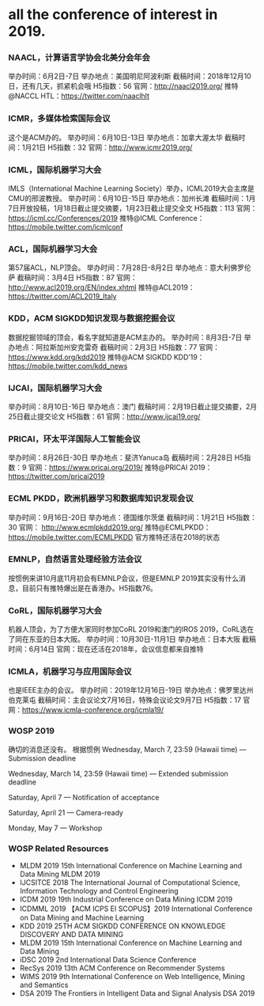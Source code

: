 # all the conference of interest in 2019.

### NAACL，计算语言学协会北美分会年会
举办时间：6月2日-7日
举办地点：美国明尼阿波利斯
截稿时间：2018年12月10日，还有几天，抓紧机会哦
H5指数：56
官网：http://naacl2019.org/
推特@NACCL HTL：https://twitter.com/naaclhlt

### ICMR，多媒体检索国际会议
这个是ACM办的。
举办时间：6月10日-13日
举办地点：加拿大渥太华
截稿时间：1月21日
H5指数：32
官网：http://www.icmr2019.org/

### ICML，国际机器学习大会
IMLS（International Machine Learning Society）举办，ICML2019大会主席是CMU的邢波教授。
举办时间：6月10日-15日
举办地点：加州长滩
截稿时间：1月7日开放投稿，1月18日截止提交摘要，1月23日截止提交全文
H5指数：113
官网：https://icml.cc/Conferences/2019
推特@ICML Conference：https://mobile.twitter.com/icmlconf

### ACL，国际机器学习大会
第57届ACL，NLP顶会。
举办时间：7月28日-8月2日
举办地点：意大利佛罗伦萨
截稿时间：3月4日
H5指数：87
官网：http://www.acl2019.org/EN/index.xhtml
推特@ACL2019：https://twitter.com/ACL2019_Italy

### KDD，ACM SIGKDD知识发现与数据挖掘会议
数据挖掘领域的顶会，看名字就知道是ACM主办的。
举办时间：8月3日-7日
举办地点：阿拉斯加州安克雷奇
截稿时间：2月3日
H5指数：77
官网：https://www.kdd.org/kdd2019
推特@ACM SIGKDD KDD’19：https://mobile.twitter.com/kdd_news

### IJCAI，国际机器学习大会
举办时间：8月10日-16日
举办地点：澳门
截稿时间：2月19日截止提交摘要，2月25日截止提交论文
H5指数：61
官网：http://www.ijcai19.org/

### PRICAI，环太平洋国际人工智能会议
举办时间：8月26日-30日
举办地点：斐济Yanuca岛
截稿时间：2月28日
H5指数：9
官网：https://www.pricai.org/2019/
推特@PRICAI 2019：https://twitter.com/pricai2019

### ECML PKDD，欧洲机器学习和数据库知识发现会议
举办时间：9月16日-20日
举办地点：德国维尔茨堡
截稿时间：1月21日
H5指数：30
官网：
http://www.ecmlpkdd2019.org/
推特@ECMLPKDD：
https://mobile.twitter.com/ECMLPKDD
官方推特还活在2018的状态

### EMNLP，自然语言处理经验方法会议
按惯例来讲10月底11月初会有EMNLP会议，但是EMNLP 2019其实没有什么消息，目前只有推特爆出是在香港办。H5指数76。

### CoRL，国际机器学习大会
机器人顶会，为了方便大家同时参加CoRL 2019和澳门的IROS 2019，CoRL选在了同在东亚的日本大阪。
举办时间：10月30日-11月1日
举办地点：日本大阪
截稿时间：6月14日
官网：现在还活在2018年，会议信息都来自推特

### ICMLA，机器学习与应用国际会议
也是IEEE主办的会议。
举办时间：2019年12月16日-19日
举办地点：佛罗里达州伯克莱屯
截稿时间：主会议论文7月16日，特殊会议论文9月7日
H5指数：17
官网：https://www.icmla-conference.org/icmla19/




### WOSP 2019
确切的消息还没有。
根据惯例
Wednesday, March 7, 23:59 (Hawaii time) — Submission deadline

Wednesday, March 14, 23:59 (Hawaii time) — Extended submission deadline

Saturday, April 7 — Notification of acceptance

Saturday, April 21 — Camera-ready

Monday, May 7 — Workshop

### WOSP Related Resources
- MLDM 2019   15th International Conference on Machine Learning and Data Mining MLDM 2019
- IJCSITCE 2018   The International Journal of Computational Science, Information Technology and Control Engineering
- ICDM 2019   19th Industrial Conference on Data Mining ICDM 2019
- ICDMML 2019   【ACM ICPS EI SCOPUS】2019 International Conference on Data Mining and Machine Learning
- KDD 2019   25TH ACM SIGKDD CONFERENCE ON KNOWLEDGE DISCOVERY AND DATA MINING
- MLDM 2019   15th International Conference on Machine Learning and Data Mining
- iDSC 2019   2nd International Data Science Conference
- RecSys 2019   13th ACM Conference on Recommender Systems
- WIMS 2019   9th International Conference on Web Intelligence, Mining and Semantics
- DSA 2019   The Frontiers in Intelligent Data and Signal Analysis DSA 2019







